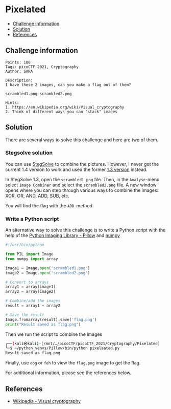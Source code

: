 # Pixelated

- [Challenge information](#challenge-information)
- [Solution](#solution)
- [References](#references)

## Challenge information
```
Points: 100
Tags: picoCTF 2021, Cryptography
Author: SARA

Description:
I have these 2 images, can you make a flag out of them? 

scrambled1.png scrambled2.png

Hints:
1. https://en.wikipedia.org/wiki/Visual_cryptography
2. Think of different ways you can "stack" images
```

## Solution

There are several ways to solve this challenge and here are two of them.

### Stegsolve solution

You can use [StegSolve](https://github.com/Giotino/stegsolve) to combine the pictures. However, I never got the current 1.4 version to work and used the former [1.3 version](http://www.caesum.com/handbook/stego.htm) instead. 

In StegSolve 1.3, open the `scrambled1.png` file. Then, in the `Analyse`-menu select `Image Combiner` and select the `scrambled2.png` file. A new window opens where you can step through various ways to combine the images: XOR, OR, AND, ADD, SUB, etc.

You will find the flag with the `ADD`-method.

### Write a Python script

An alternative way to solve this challenge is to write a Python script with the help of the [Python Imaging Library - Pillow](https://pypi.org/project/Pillow/) and [numpy](https://pypi.org/project/numpy/)
```python
#!/usr/bin/python

from PIL import Image
from numpy import array

image1 = Image.open('scrambled1.png')
image2 = Image.open('scrambled2.png')

# Convert to arrays
array1 = array(image1)
array2 = array(image2)

# Combine/add the images
result = array1 + array2

# Save the result
Image.fromarray(result).save('flag.png')
print("Result saved as flag.png")
```

Then we run the script to combine the images
```bash
┌──(kali㉿kali)-[/mnt/…/picoCTF/picoCTF_2021/Cryptography/Pixelated]
└─$ ~/python_venvs/Pillow/bin/python pixelaated.py
Result saved as flag.png
```

Finally, use `eog` or `feh` to view the `flag.png` image to get the flag.

For additional information, please see the references below.

## References

- [Wikipedia - Visual cryptography](https://en.wikipedia.org/wiki/Visual_cryptography)
